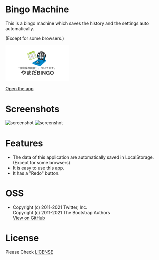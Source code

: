 # Bingo Machine
This is a bingo machine which saves the history and the settings auto automatically.

(Except for some browsers.)

<img src="./favicon/ogp.png" alt="OGP Image" width="40%">

[Open the app](https://r-40021.github.io/bingo/)

# Screenshots
<img src="https://user-images.githubusercontent.com/75155258/115976733-eb439e80-a5ab-11eb-8133-782b151c9af8.png" alt="screenshot" width="70%">

<img src="https://user-images.githubusercontent.com/75155258/116798703-56055480-ab2d-11eb-86ab-24c3b299b91d.png" alt="screenshot" width="70%">


# Features
- The data of this application are automatically saved in LocalStorage. (Except for some browsers)
- It is easy to use this app.
- It has a "Redo" button.
# OSS
- Copyright (c) 2011-2021 Twitter, Inc.
<br>Copyright (c) 2011-2021 The Bootstrap Authors
<br>[View on GitHub](https://github.com/twbs/bootstrap)
# License
Please Check [LICENSE](LICENSE)
